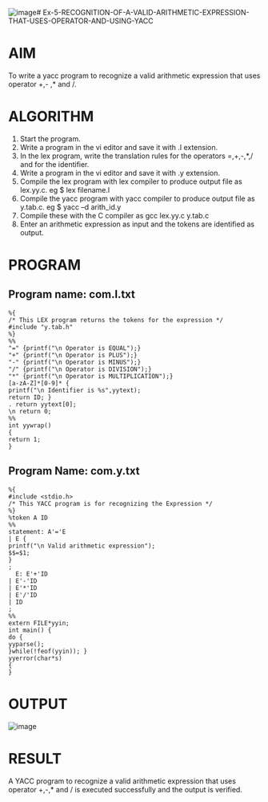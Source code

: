 ![image](https://github.com/K-PRAVEEN-2005/Ex-5-RECOGNITION-OF-A-VALID-ARITHMETIC-EXPRESSION-THAT-USES-OPERATOR---AND-USING-YACC/assets/145742724/f7b06835-f06d-467f-9851-a2f05e42ed20)# Ex-5-RECOGNITION-OF-A-VALID-ARITHMETIC-EXPRESSION-THAT-USES-OPERATOR-AND-USING-YACC
 
# AIM
To write a yacc program to recognize a valid arithmetic expression that uses operator +,- ,* and /.
# ALGORITHM
1.	Start the program.
2.	Write a program in the vi editor and save it with .l extension.
3.	In the lex program, write the translation rules for the operators =,+,-,*,/ and for the identifier.
4.	Write a program in the vi editor and save it with .y extension.
5.	Compile the lex program with lex compiler to produce output file as lex.yy.c. eg $ lex filename.l
6.	Compile the yacc program with yacc compiler to produce output file as y.tab.c. eg $ yacc –d arith_id.y
7.	Compile these with the C compiler as gcc lex.yy.c y.tab.c
8.	Enter an arithmetic expression as input and the tokens are identified as output.
# PROGRAM 
## Program name: com.l.txt
```
%{ 
/* This LEX program returns the tokens for the expression */ 
#include "y.tab.h" 
%} 
%% 
"=" {printf("\n Operator is EQUAL");} 
"+" {printf("\n Operator is PLUS");} 
"-" {printf("\n Operator is MINUS");} 
"/" {printf("\n Operator is DIVISION");} 
"*" {printf("\n Operator is MULTIPLICATION");} 
[a-zA-Z]*[0-9]* { 
printf("\n Identifier is %s",yytext); 
return ID; } 
. return yytext[0]; 
\n return 0; 
%% 
int yywrap() 
{ 
return 1; 
}
```

## Program Name: com.y.txt
```
%{ 
#include <stdio.h> 
/* This YACC program is for recognizing the Expression */ 
%} 
%token A ID 
%% 
statement: A'='E 
| E { 
printf("\n Valid arithmetic expression"); 
$$=$1; 
} 
; 
  E: E'+'ID 
| E'-'ID 
| E'*'ID 
| E'/'ID 
| ID 
; 
%% 
extern FILE*yyin; 
int main() { 
do { 
yyparse(); 
}while(!feof(yyin)); } 
yyerror(char*s) 
{ 
}
```
# OUTPUT
![image](https://github.com/K-PRAVEEN-2005/Ex-5-RECOGNITION-OF-A-VALID-ARITHMETIC-EXPRESSION-THAT-USES-OPERATOR---AND-USING-YACC/assets/145742724/80cbf703-4666-40d3-b0a0-ca4ee7eced76)

# RESULT
A YACC program to recognize a valid arithmetic expression that uses operator +,-,* and / is executed successfully and the output is verified.

